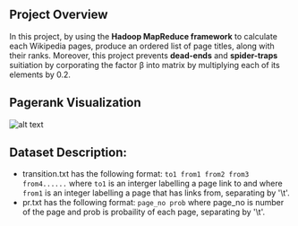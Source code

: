 ## Project Overview 
In this project, by using the **Hadoop MapReduce framework** to calculate each Wikipedia pages, produce an ordered list of page titles, along with their ranks. Moreover, this project prevents **dead-ends** and **spider-traps** suitiation by corporating the factor β into matrix by multiplying each of its elements by 0.2.

## Pagerank Visualization  
![alt text](https://github.com/jieren123/Bigdata_Project_Pagerank/blob/master/Diagrams/Page-rank-No.6page.gif
 "Page Rank")

## Dataset Description:
- transition.txt has the following format: `to1 from1 from2 from3 from4......` where `to1` is an interger labelling a page link to and
where `from1` is an integer labelling a page that has links from, separating by '\t'.
- pr.txt has the following format: `page_no prob` where page_no is number of the page and prob is probaility of each page, separating by '\t'.
